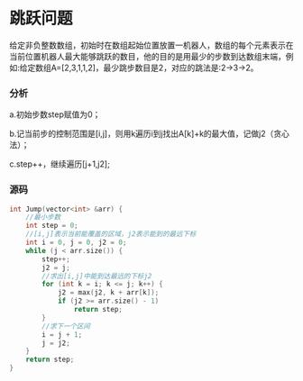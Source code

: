 # 跳跃问题


给定非负整数数组，初始时在数组起始位置放置一机器人，数组的每个元素表示在当前位置机器人最大能够跳跃的数目，他的目的是用最少的步数到达数组末端，例如:给定数组A=[2,3,1,1,2]，最少跳步数目是2，对应的跳法是:2->3->2。


### 分析

a.初始步数step赋值为0；

b.记当前步的控制范围是[i,j]，则用k遍历i到j找出A[k]+k的最大值，记做j2（贪心法）；

c.step++，继续遍历[j+1,j2];

### 源码

```cpp
int Jump(vector<int> &arr) {
    //最小步数
    int step = 0;
    //[i,j]表示当前能覆盖的区域，j2表示能到的最远下标
    int i = 0, j = 0, j2 = 0;
    while (j < arr.size()) {
        step++;
        j2 = j;
        //求出[i,j]中能到达最远的下标j2
        for (int k = i; k <= j; k++) {
            j2 = max(j2, k + arr[k]);
            if (j2 >= arr.size() - 1)
                return step;
        }
        //求下一个区间
        i = j + 1;
        j = j2;
    }
    return step;
}
```

